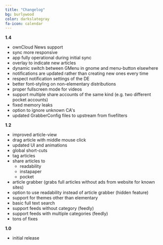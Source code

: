 ```yaml
---
title: "Changelog"
bg: burlywood
color: darkslategray
fa-icon: calendar
---
```

**1.4**

*   ownCloud News support
*   sync more responsive
*   app fully operational during initial sync
*   overlay to indicate new articles
*   dynamic switch between GMenu in gnome and menu-button elsewhere
*   notifications are updated rather than creating new ones every time
*   respect notification settings of the DE
*   better font-styling on non-elementary distributions
*   proper fullscreen mode for videos
*   support multiple share accounts of the same kind (e.g. two different pocket accounts)
*   fixed memory leaks
*   option to ignore unknown CA's
*   updated GrabberConfig files to upstream from fivefilters

**1.2**

*   improved article-view
*   drag article with middle mouse click
*   updated UI and animations
*   global short-cuts
*   tag articles
*   share articles to
    *   readability
    *   instapaper
    *   pocket
*   article grabber (grabs full articles without ads from website for known sites)
*   option to use readability instead of article grabber (hidden feature)
*   support for themes other than elementary
*   basic full text search
*   support feeds without category (feedly)
*   support feeds with multiple categories (feedly)
*   tons of fixes

**1.0**

*   initial release

